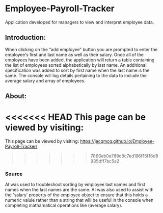 # Employee-Payroll-Tracker
Application developed for managers to view and interpret employee data.  

## Introduction:
When clicking on the "add employee" button you are prompted to enter the employee's first and last name as well as their salary. Once all of the employees have been added, the application will return a table containing the list of employees sorted alphabetically by last name. An additional specification was added to sort by first name when the last name is the same. The console will log details pertaining to the data to include the average salary and array of employees. 

## About: 
<<<<<<< HEAD
This page can be viewed by visiting: 
=======
This page can be viewed by visiting: https://jacqmcq.github.io/Employee-Payroll-Tracker/

>>>>>>> 7866eb0e789c8c7ed196f15f16d8935dff7bc5a2
### Source
AI was used to troubleshoot sorting by employee last names and first names when the last names are the same. AI was also used to assist with the 'salary' property of the employee object to ensure that this holds a numeric valule rather than a string that will be useful in the console when completing mathamatical operations like (average salary). 
